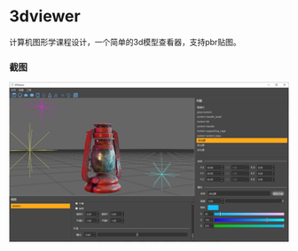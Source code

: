 # 3dviewer
计算机图形学课程设计，一个简单的3d模型查看器，支持pbr贴图。

### 截图
![image](https://github.com/brainfk123/3dviewer/blob/master/screenshot.jpg)